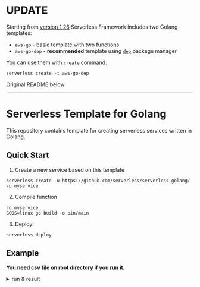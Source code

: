 # UPDATE

Starting from [version 1.26](https://github.com/serverless/serverless/releases/tag/v1.26.0) Serverless Framework includes two Golang templates:

* `aws-go` - basic template with two functions
* `aws-go-dep` - **recommended** template using [`dep`](https://github.com/golang/dep) package manager

You can use them with `create` command:

```
serverless create -t aws-go-dep
```

Original README below.

---

# Serverless Template for Golang

This repository contains template for creating serverless services written in Golang.

## Quick Start

1. Create a new service based on this template

```
serverless create -u https://github.com/serverless/serverless-golang/ -p myservice
```

2. Compile function

```
cd myservice
GOOS=linux go build -o bin/main
```

3. Deploy!

```
serverless deploy
```

## Example

**You need csv file on root directory if you run it.**

<details><summary>run & result</summary>

```
$ serverless invoke -f parse
{
    "version": "1st&substream",
    "title": "GRADIUSIC CYBER",
    "genre": "DIGI-ROCK",
    "artist": "TAKA",
    "playcount": 1,
    "normal": {
        "level": 5,
        "exscore": 0,
        "pgreat": 0,
        "great": 0,
        "miss": 0,
        "cleartype": "NO PLAY",
        "djlevel": "---"
    },
    "hyper": {
        "level": 6,
        "exscore": 0,
        "pgreat": 0,
        "great": 0,
        "miss": 0,
        "cleartype": "NO PLAY",
        "djlevel": "---"
    },
    "another": {
        "level": 7,
        "exscore": 697,
        "pgreat": 260,
        "great": 177,
        "miss": 27,
        "cleartype": "CLEAR",
        "djlevel": "B"
    },
    "lastplayeddate": "2017-10-12T13:24:00Z"
}
```

</details>
